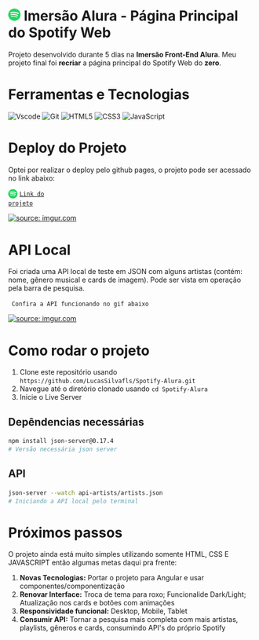 # <img src="./src/assets/icons/favicon.png" height= 25> Imersão Alura - Página Principal do Spotify Web

Projeto desenvolvido durante 5 dias na **Imersão Front-End Alura**. Meu projeto final foi **recriar** a página principal do Spotify Web do **zero**.


# Ferramentas e Tecnologias

![Vscode](https://img.shields.io/badge/Vscode-007ACC?style=for-the-badge&logo=visual-studio-code&logoColor=white)
![Git](https://img.shields.io/badge/GIT-E44C30?style=for-the-badge&logo=git&logoColor=white)
![HTML5](https://img.shields.io/badge/HTML5-E34F26?style=for-the-badge&logo=html5&logoColor=white)
![CSS3](https://img.shields.io/badge/CSS3-1572B6?style=for-the-badge&logo=css3&logoColor=white)
![JavaScript](https://img.shields.io/badge/JavaScript-F7DF1E?style=for-the-badge&logo=javascript&logoColor=black)

# Deploy do Projeto 
Optei por realizar o deploy pelo github pages, o projeto pode ser acessado no link abaixo:

<img align="center" src="./src/assets/icons/favicon.png" height=19/> <code>[Link do projeto](https://lucassilvafls.github.io/Spotify-Alura/) </code>

<a href="https://imgur.com/qHStlBV"><img src="https://i.imgur.com/qHStlBV.mp4" title="source: imgur.com" /></a>

# API Local
Foi criada uma API local de teste em JSON com alguns artistas (contém: nome, gênero musical e cards de imagem). Pode ser vista em operação pela barra de pesquisa.

<code> Confira a API funcionando no gif abaixo </code>

<a href="https://imgur.com/gTVGtPo"><img src="https://i.imgur.com/gTVGtPo.mp4" title="source: imgur.com" /></a>
# Como rodar o projeto

1. Clone este repositório usando `https://github.com/LucasSilvafls/Spotify-Alura.git`
2. Navegue até o diretório clonado usando `cd Spotify-Alura`
3. Inicie o Live Server

## Depêndencias necessárias
```bash
npm install json-server@0.17.4
# Versão necessária json server
```

## API
```bash
json-server --watch api-artists/artists.json
# Iniciando a API local pelo terminal
```
# Próximos passos
O projeto ainda está muito simples utilizando somente HTML, CSS E JAVASCRIPT então algumas metas daqui pra frente:
1. **Novas Tecnologias:** Portar o projeto para Angular e usar componentes/componentização
2. **Renovar Interface:** Troca de tema para roxo; Funcionalide Dark/Light; Atualização nos cards e botões com animações
3. **Responsividade funcional:** Desktop, Mobile, Tablet
4. **Consumir API:** Tornar a pesquisa mais completa com mais artistas, playlists, gêneros e cards, consumindo API's do próprio Spotify